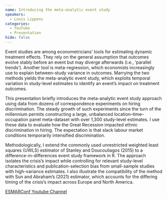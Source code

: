 ```yaml
---
name: Introducing the meta-analytic event study
speakers:
  - Louis Lippens
categories:
  - YouTube
  - Presentation
hide: false
---
```


Event studies are among econometricians’ tools for estimating dynamic treatment effects. They rely on the general assumption that outcomes evolve stably before an event but may diverge afterwards (i.e., ‘parallel trends’). Another tool is meta-regression, which economists increasingly use to explain between-study variance in outcomes. Marrying the two methods yields the meta-analytic event study, which exploits temporal variation in study-level estimates to identify an event’s impact on treatment outcomes.
 
This presentation briefly introduces the meta-analytic event study approach using data from dozens of correspondence experiments on hiring discrimination. The steady growth of such experiments since the turn of the millennium permits constructing a large, unbalanced location–time–occupation panel meta-dataset with over 1,300 study-level estimates. I use these data to evaluate how the Great Recession impacted ethnic discrimination in hiring. The expectation is that slack labour market conditions temporarily intensified discrimination.
 
Methodologically, I extend the commonly used unrestricted weighted least squares (UWLS) estimator of Stanley and Doucouliagos (2015) to a difference-in-differences event study framework in R. The approach isolates the crisis’s impact while controlling for relevant study-level characteristics and publication-selection bias from small-sample studies with high-variance estimates. I also illustrate the compatibility of the method with Sun and Abraham’s (2021) estimator, which accounts for the differing timing of the crisis’s impact across Europe and North America.

[ESMARConf Youtube Channel](https://www.youtube.com/@esmarconf)